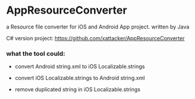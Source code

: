 # AppResourceConverter
a Resource file converter for iOS and Android App project. written by Java

C# version project:
<https://github.com/xattacker/AppResourceConverter>


### what the tool could:

- convert Android string.xml to iOS Localizable.strings

- convert iOS Localizable.strings to Android string.xml

- remove duplicated string in iOS Localizable.strings

